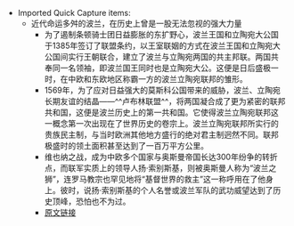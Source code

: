- Imported Quick Capture items:
    - 近代命运多舛的波兰，在历史上曾是一股无法忽视的强大力量
        - 为了遏制条顿骑士团日益膨胀的东扩野心，波兰王国和立陶宛大公国于1385年签订了联盟条约，以王室联姻的方式在波兰王国和立陶宛大公国间实行王朝联合，建立了波兰与立陶宛两国的共主邦联。两国共奉同一名领袖，即波兰国王同时也是立陶宛大公。这便是日后盛极一时，在中欧和东欧地区称霸一方的波兰立陶宛联邦的雏形。
        - 1569年，为了应对日益强大的莫斯科公国带来的威胁，波兰、立陶宛长期友谊的结晶——^^卢布林联盟^^，将两国凝合成了更为紧密的联邦共和国，这便是波兰历史上的第一共和国。它使得波兰立陶宛联邦这一概念第一次出现在了世界历史的卷宗上。波兰立陶宛联邦所实行的贵族民主制，与当时欧洲其他地方盛行的绝对君主制迥然不同。联邦极盛时的领土面积甚至达到了一百万平方公里。
        - 维也纳之战，成为中欧多个国家与奥斯曼帝国长达300年纷争的转折点，而联军实质上的领导人扬·索别斯基，则被奥斯曼人称为“波兰之狮”，连罗马教宗也罕见地将“基督世界的救主”这一称呼用在了他身上。彼时，说扬·索别斯基的个人名誉或波兰军队的武功威望达到了历史顶峰，恐怕也不为过。
        - [原文链接](https://www.sohu.com/a/343567891_457251)

